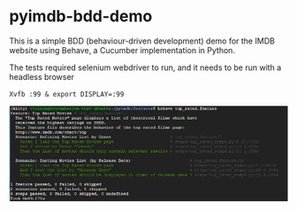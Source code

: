 # pyimdb-bdd-demo

This is a simple BDD (behaviour-driven development) demo for the IMDB website using Behave, a Cucumber implementation in Python.

The tests required selenium webdriver to run, and it needs to be run with a headless browser

    Xvfb :99 & export DISPLAY=:99

![Alt text](/Capture2.PNG?raw=true "Sample Test Run")
